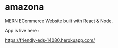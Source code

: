 # amazona

MERN ECommerce Website built with React & Node.

App is live here :

https://friendly-eds-14080.herokuapp.com/
